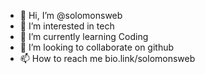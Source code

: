 - 👋 Hi, I’m @solomonsweb
- 👀 I’m interested in tech
- 🌱 I’m currently learning Coding
- 💞️ I’m looking to collaborate on github
- 📫 How to reach me bio.link/solomonsweb

<!---
solomonsweb/solomonsweb is a ✨ special ✨ repository because its `README.md` (this file) appears on your GitHub profile.
You can click the Preview link to take a look at your changes.
--->
